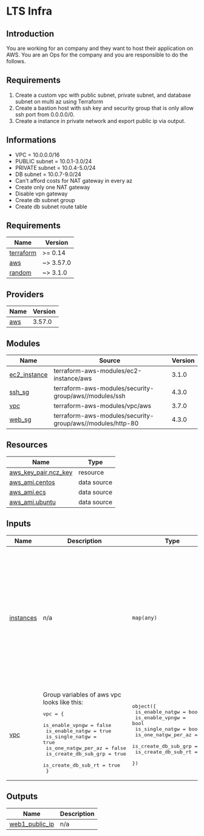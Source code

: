 # LTS Infra

## Introduction

You are working for an company and they want to host their application on AWS. You are an Ops for the company and you are responsible to do the follows.


## Requirements

1. Create a custom vpc with public subnet, private subnet, and database subnet on multi az using Terraform
2. Create a bastion host with ssh key and security group that is only allow ssh port from 0.0.0.0/0.
3. Create a instance in private network and export public ip via output.

## Informations
- VPC = 10.0.0.0/16
- PUBLIC subnet = 10.0.1-3.0/24
- PRIVATE subnet = 10.0.4-5.0/24
- DB subnet = 10.0.7-9.0/24
- Can't afford costs for NAT gateway in every az
- Create only one NAT gateway
- Disable vpn gateway
- Create db subnet group
- Create db subnet route table


<!-- BEGINNING OF PRE-COMMIT-TERRAFORM DOCS HOOK -->
## Requirements

| Name | Version |
|------|---------|
| <a name="requirement_terraform"></a> [terraform](#requirement\_terraform) | >= 0.14 |
| <a name="requirement_aws"></a> [aws](#requirement\_aws) | ~> 3.57.0 |
| <a name="requirement_random"></a> [random](#requirement\_random) | ~> 3.1.0 |

## Providers

| Name | Version |
|------|---------|
| <a name="provider_aws"></a> [aws](#provider\_aws) | 3.57.0 |

## Modules

| Name | Source | Version |
|------|--------|---------|
| <a name="module_ec2_instance"></a> [ec2\_instance](#module\_ec2\_instance) | terraform-aws-modules/ec2-instance/aws | 3.1.0 |
| <a name="module_ssh_sg"></a> [ssh\_sg](#module\_ssh\_sg) | terraform-aws-modules/security-group/aws//modules/ssh | 4.3.0 |
| <a name="module_vpc"></a> [vpc](#module\_vpc) | terraform-aws-modules/vpc/aws | 3.7.0 |
| <a name="module_web_sg"></a> [web\_sg](#module\_web\_sg) | terraform-aws-modules/security-group/aws//modules/http-80 | 4.3.0 |

## Resources

| Name | Type |
|------|------|
| [aws_key_pair.ncz_key](https://registry.terraform.io/providers/hashicorp/aws/latest/docs/resources/key_pair) | resource |
| [aws_ami.centos](https://registry.terraform.io/providers/hashicorp/aws/latest/docs/data-sources/ami) | data source |
| [aws_ami.ecs](https://registry.terraform.io/providers/hashicorp/aws/latest/docs/data-sources/ami) | data source |
| [aws_ami.ubuntu](https://registry.terraform.io/providers/hashicorp/aws/latest/docs/data-sources/ami) | data source |

## Inputs

| Name | Description | Type | Default | Required |
|------|-------------|------|---------|:--------:|
| <a name="input_instances"></a> [instances](#input\_instances) | n/a | `map(any)` | <pre>{<br>  "bastion": {<br>    "distro": "ubuntu",<br>    "instance_type": "t2.micro",<br>    "is_mon": true,<br>    "network": "public3",<br>    "sg": "ssh_sg",<br>    "ssh_key": "ncz"<br>  },<br>  "web1": {<br>    "distro": "centos",<br>    "instance_type": "t3.micro",<br>    "is_mon": false,<br>    "network": "private1",<br>    "sg": "web_sg",<br>    "ssh_key": "ncz"<br>  }<br>}</pre> | no |
| <a name="input_vpc"></a> [vpc](#input\_vpc) | Group variables of aws vpc looks like this:<pre>vpc = {<br>    is_enable_vpngw      = false<br>    is_enable_natgw      = true<br>    is_single_natgw      = true<br>    is_one_natgw_per_az  = false<br>    is_create_db_sub_grp = true<br>    is_create_db_sub_rt  = true<br>  }</pre> | <pre>object({<br>    is_enable_natgw      = bool<br>    is_enable_vpngw      = bool<br>    is_single_natgw      = bool<br>    is_one_natgw_per_az  = bool<br>    is_create_db_sub_grp = bool<br>    is_create_db_sub_rt  = bool<br>  })</pre> | <pre>{<br>  "is_create_db_sub_grp": true,<br>  "is_create_db_sub_rt": true,<br>  "is_enable_natgw": true,<br>  "is_enable_vpngw": false,<br>  "is_one_natgw_per_az": false,<br>  "is_single_natgw": true<br>}</pre> | no |

## Outputs

| Name | Description |
|------|-------------|
| <a name="output_web1_public_ip"></a> [web1\_public\_ip](#output\_web1\_public\_ip) | n/a |
<!-- END OF PRE-COMMIT-TERRAFORM DOCS HOOK -->
